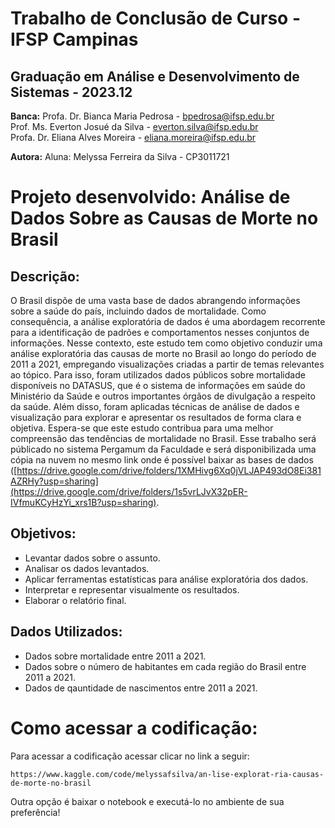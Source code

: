 # Trabalho de Conclusão de Curso - IFSP Campinas
## Graduação em Análise e Desenvolvimento de Sistemas - 2023.12

**Banca:**
Profa. Dr. Bianca Maria Pedrosa   - bpedrosa@ifsp.edu.br <br>
Prof.  Ms. Everton Josué da Silva - everton.silva@ifsp.edu.br <br>
Profa. Dr. Eliana Alves Moreira   - eliana.moreira@ifsp.edu.br               

**Autora:** Aluna: Melyssa Ferreira da Silva - CP3011721

# Projeto desenvolvido: Análise de Dados Sobre as Causas de Morte no Brasil

## **Descrição:**
O Brasil dispõe de uma vasta base de dados abrangendo informações sobre a saúde do país, incluindo dados de mortalidade. Como consequência, a análise exploratória de dados é uma abordagem recorrente para a identificação de padrões e comportamentos nesses conjuntos de informações. Nesse contexto, este estudo tem como objetivo conduzir uma análise exploratória das causas de morte no Brasil ao longo do período de 2011 a 2021, empregando visualizações criadas a partir de temas relevantes ao tópico. Para isso, foram utilizados dados públicos sobre mortalidade disponíveis no DATASUS, que é o sistema de informações em saúde do Ministério da Saúde e outros importantes órgãos de divulgação a respeito da saúde. Além disso, foram aplicadas técnicas de análise de dados e visualização para explorar e apresentar os resultados de forma clara e objetiva. Espera-se que este estudo contribua para uma melhor compreensão das tendências de mortalidade no Brasil. 
Esse trabalho será públicado no sistema Pergamum da Faculdade e será disponibilizada uma cópia na nuvem no mesmo link onde é possível baixar as bases de dados ([https://drive.google.com/drive/folders/1XMHivg6Xq0jVLJAP493dO8Ei381AZRHy?usp=sharing](https://drive.google.com/drive/folders/1s5vrLJvX32pER-IVfmuKCyHzYi_xrs1B?usp=sharing).


## **Objetivos:**
- Levantar dados sobre o assunto.
- Analisar os dados levantados.
- Aplicar ferramentas estatísticas para análise exploratória dos dados.
- Interpretar e representar visualmente  os resultados.
- Elaborar o relatório final.

## **Dados Utilizados:**
- Dados sobre mortalidade entre 2011 a 2021.
- Dados sobre o número de habitantes em cada região do Brasil entre 2011 a 2021.
- Dados de qauntidade de nascimentos entre 2011 a 2021.

# Como acessar a codificação:
  Para acessar a codificação acessar clicar no link a seguir:
  
    https://www.kaggle.com/code/melyssafsilva/an-lise-explorat-ria-causas-de-morte-no-brasil
    
  Outra opção é baixar o notebook e executá-lo no ambiente de sua preferência!

